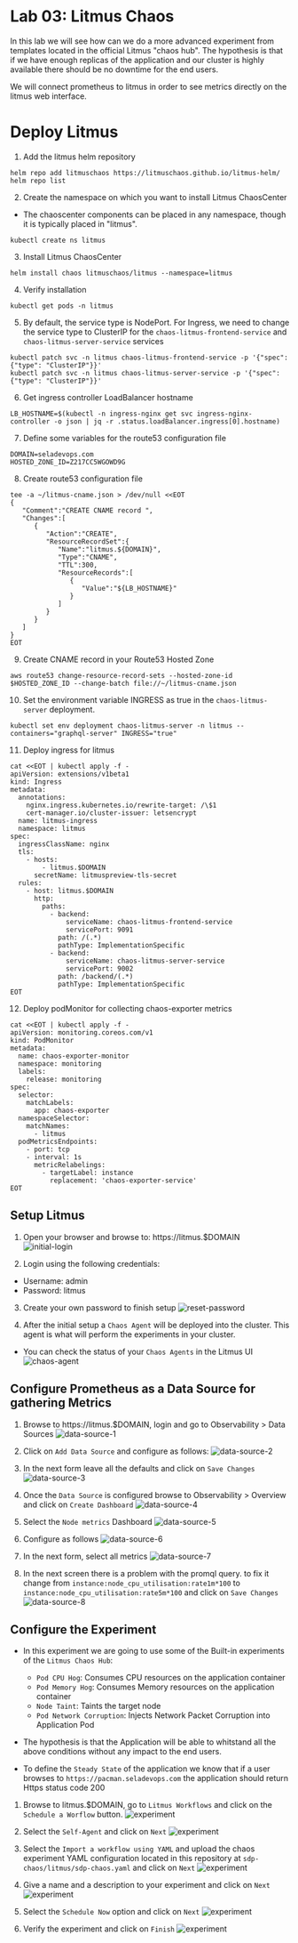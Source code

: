 # Lab 03: Litmus Chaos

In this lab we will see how can we do a more advanced experiment from templates located in the official Litmus "chaos hub".
The hypothesis is that if we have enough replicas of the application and our cluster is highly available there should be no downtime for the end users.

We will connect prometheus to litmus in order to see metrics directly on the litmus web interface.

# Deploy Litmus

1. Add the litmus helm repository
```
helm repo add litmuschaos https://litmuschaos.github.io/litmus-helm/
helm repo list
```

2. Create the namespace on which you want to install Litmus ChaosCenter
  - The chaoscenter components can be placed in any namespace, though it is typically placed in "litmus".
```
kubectl create ns litmus
```

3. Install Litmus ChaosCenter
```
helm install chaos litmuschaos/litmus --namespace=litmus
```

4. Verify installation
```
kubectl get pods -n litmus
```

5. By default, the service type is NodePort. For Ingress, we need to change the service type to ClusterIP for the `chaos-litmus-frontend-service` and `chaos-litmus-server-service` services
```
kubectl patch svc -n litmus chaos-litmus-frontend-service -p '{"spec": {"type": "ClusterIP"}}'
kubectl patch svc -n litmus chaos-litmus-server-service -p '{"spec": {"type": "ClusterIP"}}'
```

6. Get ingress controller LoadBalancer hostname
```
LB_HOSTNAME=$(kubectl -n ingress-nginx get svc ingress-nginx-controller -o json | jq -r .status.loadBalancer.ingress[0].hostname)
```

7. Define some variables for the route53 configuration file
```
DOMAIN=seladevops.com
HOSTED_ZONE_ID=Z217CC5WGOWD9G
```

8. Create route53 configuration file
```
tee -a ~/litmus-cname.json > /dev/null <<EOT
{
   "Comment":"CREATE CNAME record ",
   "Changes":[
      {
         "Action":"CREATE",
         "ResourceRecordSet":{
            "Name":"litmus.${DOMAIN}",
            "Type":"CNAME",
            "TTL":300,
            "ResourceRecords":[
               {
                  "Value":"${LB_HOSTNAME}"
               }
            ]
         }
      }
   ]
}
EOT
```

9. Create CNAME record in your Route53 Hosted Zone
```
aws route53 change-resource-record-sets --hosted-zone-id $HOSTED_ZONE_ID --change-batch file://~/litmus-cname.json
```

10. Set the environment variable INGRESS as true in the `chaos-litmus-server` deployment.
```
kubectl set env deployment chaos-litmus-server -n litmus --containers="graphql-server" INGRESS="true"
```

11. Deploy ingress for litmus
```
cat <<EOT | kubectl apply -f -
apiVersion: extensions/v1beta1
kind: Ingress
metadata:
  annotations:
    nginx.ingress.kubernetes.io/rewrite-target: /\$1
    cert-manager.io/cluster-issuer: letsencrypt
  name: litmus-ingress
  namespace: litmus
spec:
  ingressClassName: nginx
  tls:
    - hosts:
        - litmus.$DOMAIN
      secretName: litmuspreview-tls-secret
  rules:
    - host: litmus.$DOMAIN
      http:
        paths:
          - backend:
              serviceName: chaos-litmus-frontend-service
              servicePort: 9091
            path: /(.*)
            pathType: ImplementationSpecific
          - backend:
              serviceName: chaos-litmus-server-service
              servicePort: 9002
            path: /backend/(.*)
            pathType: ImplementationSpecific
EOT
```

12. Deploy podMonitor for collecting chaos-exporter metrics
```
cat <<EOT | kubectl apply -f -
apiVersion: monitoring.coreos.com/v1
kind: PodMonitor
metadata:
  name: chaos-exporter-monitor
  namespace: monitoring
  labels:
    release: monitoring
spec:
  selector:
    matchLabels:
      app: chaos-exporter
  namespaceSelector:
    matchNames:
      - litmus
  podMetricsEndpoints:
    - port: tcp
    - interval: 1s
      metricRelabelings:
        - targetLabel: instance
          replacement: 'chaos-exporter-service'
EOT
```

## Setup Litmus

1. Open your browser and browse to: https://litmus.$DOMAIN
  ![initial-login](/images/litmus-setup.png)

2. Login using the following credentials:
  - Username: admin
  - Password: litmus

3. Create your own password to finish setup
  ![reset-password](/images/setup-password.png)

4. After the initial setup a `Chaos Agent` will be deployed into the cluster. This agent is what will perform the experiments in your cluster.
  - You can check the status of your `Chaos Agents` in the Litmus UI
  ![chaos-agent](/images/chaos-agent.png)

## Configure Prometheus as a Data Source for gathering Metrics

1. Browse to https://litmus.$DOMAIN, login and go to Observability > Data Sources
  ![data-source-1](/images/data-source-1.png)

2. Click on `Add Data Source` and configure as follows:
  ![data-source-2](/images/data-source-2.png)

3. In the next form leave all the defaults and click on `Save Changes`
  ![data-source-3](/images/data-source-3.png)

4. Once the `Data Source` is configured browse to Observability > Overview and click on `Create Dashboard`
  ![data-source-4](/images/data-source-4.png)

5. Select the `Node metrics` Dashboard
  ![data-source-5](/images/data-source-5.png)

6. Configure as follows
  ![data-source-6](/images/data-source-6.png)

7. In the next form, select all metrics
  ![data-source-7](/images/data-source-7.png)

8. In the next screen there is a problem with the promql query. to fix it change from `instance:node_cpu_utilisation:rate1m*100` to `instance:node_cpu_utilisation:rate5m*100` and click on `Save Changes`
  ![data-source-8](/images/data-source-8.png)

## Configure the Experiment

- In this experiment we are going to use some of the Built-in experiments of the `Litmus Chaos Hub`:
  - `Pod CPU Hog`: Consumes CPU resources on the application container
  - `Pod Memory Hog`: Consumes Memory resources on the application container
  - `Node Taint`: Taints the target node
  - `Pod Network Corruption`: Injects Network Packet Corruption into Application Pod

- The hypothesis is that the Application will be able to whitstand all the above conditions without any impact to the end users.

- To define the `Steady State` of the application we know that if a user browses to `https://pacman.seladevops.com` the application should return Https status code 200

1. Browse to litmus.$DOMAIN, go to `Litmus Workflows` and click on the `Schedule a Worflow` button.
  ![experiment](/images/experiment-1.png)

2. Select the `Self-Agent` and click on `Next`
  ![experiment](/images/experiment-2.png)

3. Select the `Import a workflow using YAML` and upload the chaos experiment YAML configuration located in this repository at `sdp-chaos/litmus/sdp-chaos.yaml` and click on `Next`
  ![experiment](/images/experiment-6.png)

4. Give a name and a description to your experiment and click on `Next`
  ![experiment](/images/experiment-3.png)

5. Select the `Schedule Now` option and click on `Next`
  ![experiment](/images/experiment-4.png)

6. Verify the experiment and click on `Finish`
  ![experiment](/images/experiment-5.png)
